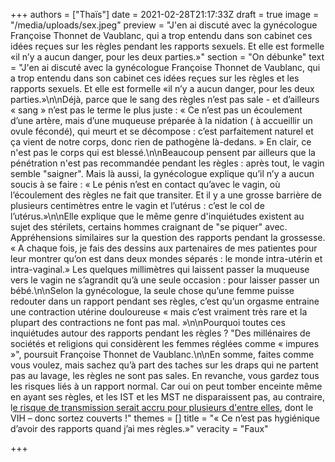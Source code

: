 +++
authors = ["Thaïs"]
date = 2021-02-28T21:17:33Z
draft = true
image = "/media/uploads/sex.jpeg"
preview = "J'en ai discuté avec la gynécologue Françoise Thonnet de Vaublanc, qui a trop entendu dans son cabinet ces idées reçues sur les règles pendant les rapports sexuels. Et elle est formelle «il n’y a aucun danger, pour les deux parties.»"
section = "On débunke"
text = "J'en ai discuté avec la gynécologue Françoise Thonnet de Vaublanc, qui a trop entendu dans son cabinet ces idées reçues sur les règles et les rapports sexuels. Et elle est formelle «il n’y a aucun danger, pour les deux parties.»\n\nDéjà, parce que le sang des règles n’est pas sale - et d’ailleurs « sang » n’est pas le terme le plus juste : « Ce n’est pas un écoulement d’une artère, mais d’une muqueuse préparée à la nidation ( à accueillir un ovule fécondé), qui meurt et se décompose : c’est parfaitement naturel et ça vient de notre corps, donc rien de pathogène là-dedans. » En clair, ce n'est pas le corps qui est blessé.\n\nBeaucoup pensent par ailleurs que la pénétration n'est pas recommandée pendant les règles : après tout, le vagin semble \"saigner\". Mais là aussi, la gynécologue explique qu’il n’y a aucun soucis à se faire : « Le pénis n’est en contact qu’avec le vagin, où l’écoulement des règles ne fait que transiter. Et il y a une grosse barrière de plusieurs centimètres entre le vagin et l’utérus : c’est le col de l’utérus.»\n\nElle explique que le même genre d'inquiétudes existent au sujet des stérilets,  certains hommes craignant de \"se piquer\" avec. Appréhensions similaires sur la question des rapports pendant la grossesse. « A chaque fois, je fais des dessins aux partenaires de mes patientes pour leur montrer qu’on est dans deux mondes séparés : le monde intra-utérin et intra-vaginal.»  Les quelques millimètres qui laissent passer la muqueuse vers le vagin ne s’agrandit qu’à une seule occasion : pour laisser passer un bébé.\n\nSelon la gynécologue, la seule chose qu’une femme puisse redouter dans un rapport pendant ses règles, c’est qu’un orgasme entraine une contraction utérine douloureuse « mais c’est vraiment très rare et la plupart des contractions ne font pas mal. »\n\nPourquoi toutes ces inquiétudes autour des rapports pendant les règles ? \"Des millénaires de sociétés et religions qui considèrent les femmes réglées comme « impures »\", poursuit Françoise Thonnet de Vaublanc.\n\nEn somme,  faites comme vous voulez, mais sachez qu’à part des taches sur les draps qui ne partent pas au lavage, les règles ne sont pas sales. En revanche, vous gardez tous les risques liés à un rapport normal. Car oui on peut tomber enceinte même en ayant ses règles, et les IST et les MST ne disparaissent pas, au contraire, l[e risque de transmission serait accru pour plusieurs d'entre elles](https://www.huffingtonpost.fr/2017/05/13/8-choses-a-savoir-sur-les-rapports-sexuels-pendant-les-regles_a_22056515/), dont le VIH – donc sortez couverts !"
themes = []
title = "« Ce n’est pas hygiénique d’avoir des rapports quand j’ai mes règles.»"
veracity = "Faux"

+++
